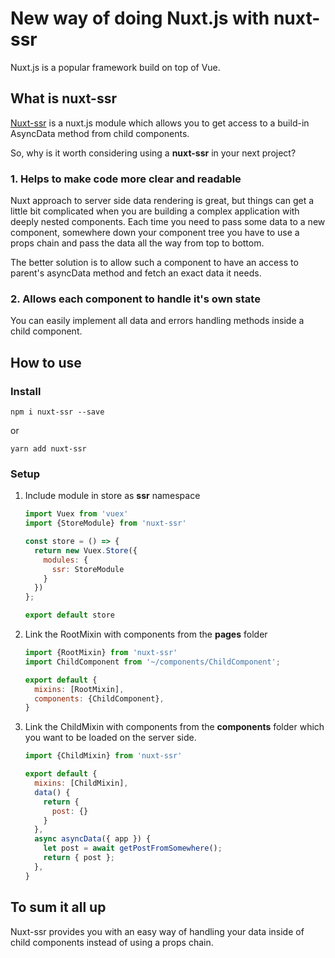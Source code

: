 
# New way of doing Nuxt.js with nuxt-ssr

Nuxt.js is a popular framework build on top of Vue. 



## What is nuxt-ssr

[Nuxt-ssr](https://github.com/lexuses/nuxt-ssr) is a nuxt.js module which allows you to get access to a build-in AsyncData method from child components.

So, why is it worth considering using a **nuxt-ssr** in your next project?



### 1. Helps to make code more clear and readable

Nuxt approach to server side data rendering is great, but things can get a little bit complicated when you are building a complex application with deeply nested components. Each time you need to pass some data  to a new component, somewhere down your component tree you have to use a props chain and pass the data all the way from top to bottom.

The better solution is to allow such a component to have an access to parent's asyncData method and fetch an exact data it needs.

### 2. Allows each component to handle it's own state

You can easily implement all data and errors handling methods inside a child component. 



## How to use

### Install 

```
npm i nuxt-ssr --save
```

or

```
yarn add nuxt-ssr
```

### Setup

1. Include module in store as **ssr** namespace

   ```javascript
   import Vuex from 'vuex'
   import {StoreModule} from 'nuxt-ssr'
   
   const store = () => {
     return new Vuex.Store({
       modules: {
         ssr: StoreModule
       }
     })
   };
   
   export default store
   ```

2. Link the RootMixin with components from the **pages** folder

   ```javascript
   import {RootMixin} from 'nuxt-ssr'
   import ChildComponent from '~/components/ChildComponent';
   
   export default {
     mixins: [RootMixin],
     components: {ChildComponent},
   }
   ```

3. Link the ChildMixin with components from the **components** folder which you want to be loaded on the server side.

   ```javascript
   import {ChildMixin} from 'nuxt-ssr'
   
   export default {
     mixins: [ChildMixin],
     data() {
       return {
         post: {}
       }
     },
     async asyncData({ app }) {
       let post = await getPostFromSomewhere();
       return { post };
     },
   }
   ```


## To sum it all up

Nuxt-ssr provides you with an easy way of handling your data inside of child components instead of using a props chain. 
